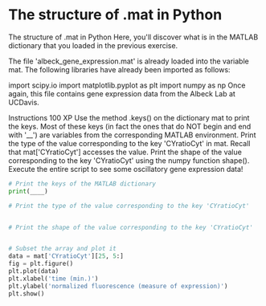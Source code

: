 # The structure of .mat in Python

The structure of .mat in Python
Here, you'll discover what is in the MATLAB dictionary that you loaded in the previous exercise.

The file 'albeck_gene_expression.mat' is already loaded into the variable mat. The following libraries have already been imported as follows:

import scipy.io
import matplotlib.pyplot as plt
import numpy as np
Once again, this file contains gene expression data from the Albeck Lab at UCDavis.

Instructions
100 XP
Use the method .keys() on the dictionary mat to print the keys. Most of these keys (in fact the ones that do NOT begin and end with '__') are variables from the corresponding MATLAB environment.
Print the type of the value corresponding to the key 'CYratioCyt' in mat. Recall that mat['CYratioCyt'] accesses the value.
Print the shape of the value corresponding to the key 'CYratioCyt' using the numpy function shape().
Execute the entire script to see some oscillatory gene expression data!

```py
# Print the keys of the MATLAB dictionary
print(____)

# Print the type of the value corresponding to the key 'CYratioCyt'


# Print the shape of the value corresponding to the key 'CYratioCyt'


# Subset the array and plot it
data = mat['CYratioCyt'][25, 5:]
fig = plt.figure()
plt.plot(data)
plt.xlabel('time (min.)')
plt.ylabel('normalized fluorescence (measure of expression)')
plt.show()


```

